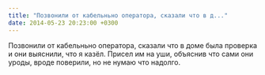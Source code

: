 ```yaml
---
title: "Позвонили от кабельньно оператора, сказали что в д..."
date: 2014-05-23 20:23:00 +0300
---
```


Позвонили от кабельньно оператора, сказали что в доме была проверка и они выяснили, что я казёл. Присел им на уши, объяснив что сами они уроды, вроде поверили, но не нумаю что надолго.

